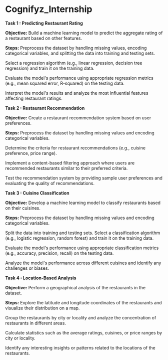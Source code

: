 # Cognifyz_Internship

**Task 1 : Predicting Restaurant Rating**

**Objective:**
Build a machine learning model to predict the
aggregate rating of a restaurant based on other features.

**Steps:**
Preprocess the dataset by handling missing values,
encoding categorical variables, and splitting the data
into training and testing sets.

Select a regression algorithm (e.g., linear regression,
decision tree regression) and train it on the training data.

Evaluate the model's performance using appropriate
regression metrics (e.g., mean squared error, R-squared)
on the testing data.

Interpret the model's results and analyze the most
influential features affecting restaurant ratings.


**Task 2 : Restaurant Recommendation**

**Objective:**
Create a restaurant recommendation
system based on user preferences.

**Steps:**
Preprocess the dataset by handling missing
values and encoding categorical variables.

Determine the criteria for restaurant
recommendations (e.g., cuisine preference,
price range).

Implement a content-based filtering
approach where users are recommended
restaurants similar to their preferred criteria.

Test the recommendation system by
providing sample user preferences and
evaluating the quality of recommendations.

**Task 3 : Cuisine Classification**

**Objective:**
Develop a machine learning model to
classify restaurants based on their cuisines.

**Steps:**
Preprocess the dataset by handling missing values
and encoding categorical variables.

Split the data into training and testing sets.
Select a classification algorithm (e.g., logistic
regression, random forest) and train it on the
training data.

Evaluate the model's performance using
appropriate classification metrics (e.g., accuracy,
precision, recall) on the testing data.

Analyze the model's performance across different
cuisines and identify any challenges or biases.


**Task 4 : Location-Based Analysis**

**Objective:**
Perform a geographical analysis of the
restaurants in the dataset.

**Steps:**
Explore the latitude and longitude coordinates of
the restaurants and visualize their distribution on a
map.

Group the restaurants by city or locality and
analyze the concentration of restaurants in
different areas.

Calculate statistics such as the average ratings,
cuisines, or price ranges by city or locality.

Identify any interesting insights or patterns related
to the locations of the restaurants.
